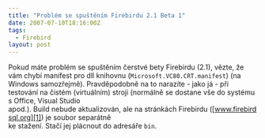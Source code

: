 ```yaml
---
title: "Problém se spuštěním Firebirdu 2.1 Beta 1"
date: 2007-07-10T18:16:00Z
tags:
  - Firebird
layout: post
---
```

Pokud máte problém se spuštěním čerstvé bety Firebirdu (2.1), vězte, že vám chybí manifest pro dll knihovnu (`Microsoft.VC80.CRT.manifest`) (na Windows samozřejmě). Pravděpodobně na to narazíte - jako já - při testování na čistém (virtuálním) stroji (normálně se dostane vše do systému s Office, Visual Studio apod.). Build nebude aktualizován, ale na stránkách Firebirdu ([www.firebirdsql.org][1]) je soubor separátně ke stažení. Stačí jej plácnout do adresáře `bin`.

[1]: http://www.firebirdsql.org/index.php?op=files&id=fb210_beta01